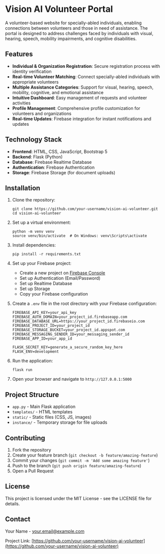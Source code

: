 # Vision AI Volunteer Portal

A volunteer-based website for specially-abled individuals, enabling connections between volunteers and those in need of assistance. The portal is designed to address challenges faced by individuals with visual, hearing, speech, mobility impairments, and cognitive disabilities.

## Features

- **Individual & Organization Registration**: Secure registration process with identity verification
- **Real-time Volunteer Matching**: Connect specially-abled individuals with appropriate volunteers
- **Multiple Assistance Categories**: Support for visual, hearing, speech, mobility, cognitive, and emotional assistance
- **Intuitive Dashboard**: Easy management of requests and volunteer activities
- **Profile Management**: Comprehensive profile customization for volunteers and organizations
- **Real-time Updates**: Firebase integration for instant notifications and updates

## Technology Stack

- **Frontend**: HTML, CSS, JavaScript, Bootstrap 5
- **Backend**: Flask (Python)
- **Database**: Firebase Realtime Database
- **Authentication**: Firebase Authentication
- **Storage**: Firebase Storage (for document uploads)

## Installation

1. Clone the repository:
   ```
   git clone https://github.com/your-username/vision-ai-volunteer.git
   cd vision-ai-volunteer
   ```

2. Set up a virtual environment:
   ```
   python -m venv venv
   source venv/bin/activate  # On Windows: venv\Scripts\activate
   ```

3. Install dependencies:
   ```
   pip install -r requirements.txt
   ```

4. Set up your Firebase project:
   - Create a new project on [Firebase Console](https://console.firebase.google.com/)
   - Set up Authentication (Email/Password)
   - Set up Realtime Database
   - Set up Storage
   - Copy your Firebase configuration

5. Create a `.env` file in the root directory with your Firebase configuration:
   ```
   FIREBASE_API_KEY=your_api_key
   FIREBASE_AUTH_DOMAIN=your_project_id.firebaseapp.com
   FIREBASE_DATABASE_URL=https://your_project_id.firebaseio.com
   FIREBASE_PROJECT_ID=your_project_id
   FIREBASE_STORAGE_BUCKET=your_project_id.appspot.com
   FIREBASE_MESSAGING_SENDER_ID=your_messaging_sender_id
   FIREBASE_APP_ID=your_app_id
   
   FLASK_SECRET_KEY=generate_a_secure_random_key_here
   FLASK_ENV=development
   ```

6. Run the application:
   ```
   flask run
   ```

7. Open your browser and navigate to `http://127.0.0.1:5000`

## Project Structure

- `app.py` - Main Flask application
- `templates/` - HTML templates
- `static/` - Static files (CSS, JS, images)
- `instance/` - Temporary storage for file uploads

## Contributing

1. Fork the repository
2. Create your feature branch (`git checkout -b feature/amazing-feature`)
3. Commit your changes (`git commit -m 'Add some amazing feature'`)
4. Push to the branch (`git push origin feature/amazing-feature`)
5. Open a Pull Request

## License

This project is licensed under the MIT License - see the LICENSE file for details.

## Contact

Your Name - your.email@example.com

Project Link: [https://github.com/your-username/vision-ai-volunteer](https://github.com/your-username/vision-ai-volunteer)
